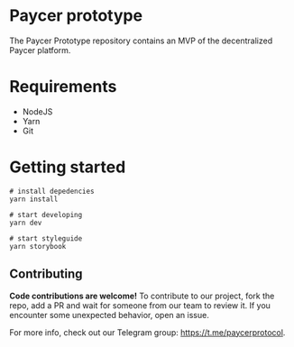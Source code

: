 # Paycer prototype

The Paycer Prototype repository contains an MVP of the decentralized Paycer platform.

# Requirements
- NodeJS
- Yarn
- Git


# Getting started
```
# install depedencies
yarn install

# start developing
yarn dev

# start styleguide
yarn storybook
```

## Contributing
**Code contributions are welcome!**
To contribute to our project, fork the repo, add a PR and wait for someone from our team to review it. If you encounter some unexpected behavior, open an issue.

For more info, check out our Telegram group: https://t.me/paycerprotocol.
